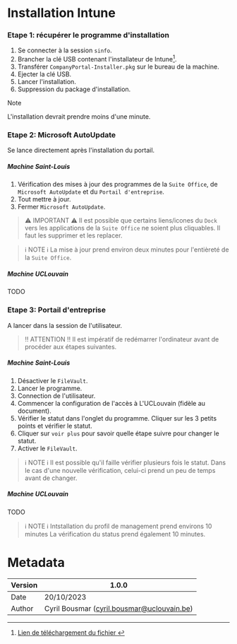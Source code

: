# Installation Intune
### Etape 1: récupérer le programme d'installation
1. Se connecter à la session `sinfo`.
2. Brancher la clé USB contenant l'installateur de Intune[^1].
3. Transférer `CompanyPortal-Installer.pkg` sur le bureau de la machine.
4. Ejecter la clé USB.
5. Lancer l'installation.
6. Suppression du package d'installation.

> [!NOTE]
> L'installation devrait prendre moins d'une minute.

### Etape 2: Microsoft AutoUpdate
Se lance directement après l'installation du portail.
##### Machine Saint-Louis
1. Vérification des mises à jour des programmes de la `Suite Office`, de `Microsoft AutoUpdate` et du `Portail d'entreprise`.
2. Tout mettre à jour.
3. Fermer `Microsoft AutoUpdate`.

> ⚠️ IMPORTANT ⚠️
> Il est possible que certains liens/icones du `Dock` vers les applications de la `Suite Office` ne soient plus cliquables. Il faut les supprimer et les replacer.

> ℹ️ NOTE ℹ️
> La mise à jour prend environ deux minutes pour l'entièreté de la `Suite Office`.

##### Machine UCLouvain
TODO


### Etape 3: Portail d'entreprise
A lancer dans la session de l'utilisateur.
> ‼️ ATTENTION ‼️
> Il est impératif de redémarrer l'ordinateur avant de procéder aux étapes suivantes.

##### Machine Saint-Louis
1. Désactiver le `FileVault`.
2. Lancer le programme.
3. Connection de l'utilisateur.
4. Commencer la configuration de l'accès à L'UCLouvain (fidèle au document).
5. Vérifier le statut dans l'onglet du programme. Cliquer sur les 3 petits points et vérifier le statut.
6. Cliquer sur `voir plus` pour savoir quelle étape suivre pour changer le statut.
7. Activer le `FileVault`.

> ℹ️ NOTE ℹ️
> Il est possible qu'il faille vérifier plusieurs fois le statut. Dans le cas d'une nouvelle vérification, celui-ci prend un peu de temps avant de changer.

##### Machine UCLouvain
TODO

> ℹ️ NOTE ℹ️
> Intstallation du profil de management prend environs 10 minutes
> La vérification du status prend également 10 minutes.


[^1]: [Lien de téléchargement du fichier ][pkginstaller]

# Metadata
| Version | 1.0.0                                      |
|---------|--------------------------------------------|
| Date    | 20/10/2023                                 |
| Author  | Cyril Bousmar (cyril.bousmar@uclouvain.be) |

[//]:#
[pkginstaller]: <https://go.microsoft.com/fwlink/?linkid=853070>
